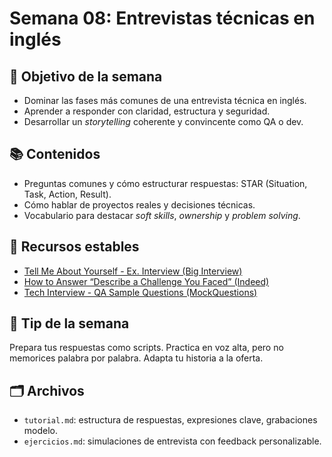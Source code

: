 # Semana 08: Entrevistas técnicas en inglés

## 🎯 Objetivo de la semana

- Dominar las fases más comunes de una entrevista técnica en inglés.
- Aprender a responder con claridad, estructura y seguridad.
- Desarrollar un *storytelling* coherente y convincente como QA o dev.

## 📚 Contenidos

- Preguntas comunes y cómo estructurar respuestas: STAR (Situation, Task, Action, Result).
- Cómo hablar de proyectos reales y decisiones técnicas.
- Vocabulario para destacar *soft skills*, *ownership* y *problem solving*.

## 🔗 Recursos estables

- [Tell Me About Yourself - Ex. Interview (Big Interview)](https://www.youtube.com/watch?v=Y95eI-ek_E8)
- [How to Answer “Describe a Challenge You Faced” (Indeed)](https://www.youtube.com/watch?v=nDyoUDsQHVQ)
- [Tech Interview - QA Sample Questions (MockQuestions)](https://www.mockquestions.com/position/Software+QA+Engineer/)

## 🧠 Tip de la semana

Prepara tus respuestas como scripts. Practica en voz alta, pero no memorices palabra por palabra. Adapta tu historia a la oferta.

## 🗂 Archivos

- `tutorial.md`: estructura de respuestas, expresiones clave, grabaciones modelo.
- `ejercicios.md`: simulaciones de entrevista con feedback personalizable.

